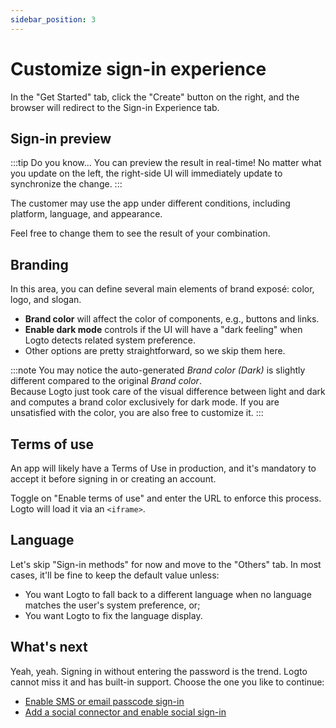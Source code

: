 ```yaml
---
sidebar_position: 3
---
```


# Customize sign-in experience

In the "Get Started" tab, click the "Create" button on the right, and the browser will redirect to the Sign-in Experience tab.

## Sign-in preview

:::tip Do you know...
You can preview the result in real-time! No matter what you update on the left, the right-side UI will immediately update to synchronize the change.
:::

The customer may use the app under different conditions, including platform, language, and appearance.

Feel free to change them to see the result of your combination.

## Branding

In this area, you can define several main elements of brand exposé: color, logo, and slogan.

- **Brand color** will affect the color of components, e.g., buttons and links.
- **Enable dark mode** controls if the UI will have a "dark feeling" when Logto detects related system preference.
- Other options are pretty straightforward, so we skip them here.

:::note
You may notice the auto-generated *Brand color (Dark)* is slightly different compared to the original *Brand color*.<br/>
Because Logto just took care of the visual difference between light and dark and computes a brand color exclusively for dark mode. If you are unsatisfied with the color, you are also free to customize it.
:::

## Terms of use

An app will likely have a Terms of Use in production, and it's mandatory to accept it before signing in or creating an account.

Toggle on "Enable terms of use" and enter the URL to enforce this process. Logto will load it via an `<iframe>`.

## Language

Let's skip "Sign-in methods" for now and move to the "Others" tab. In most cases, it'll be fine to keep the default value unless:

- You want Logto to fall back to a different language when no language matches the user's system preference, or;
- You want Logto to fix the language display.

## What's next

Yeah, yeah. Signing in without entering the password is the trend. Logto cannot miss it and has built-in support. Choose the one you like to continue:

- [Enable SMS or email passcode sign-in](./enable-passcode-sign-in.mdx)
- [Add a social connector and enable social sign-in](./enable-social-sign-in.mdx)
